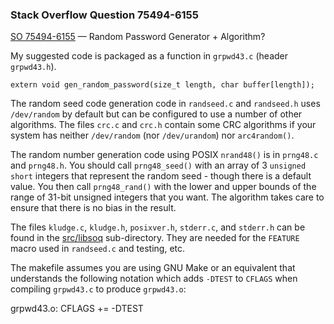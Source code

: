 ### Stack Overflow Question 75494-6155

[SO 75494-6155](https://stackoverflow.com/q/754946155) &mdash;
Random Password Generator + Algorithm?

My suggested code is packaged as a function in `grpwd43.c` (header `grpwd43.h`).

    extern void gen_random_password(size_t length, char buffer[length]);

The random seed code generation code in `randseed.c` and `randseed.h`
uses `/dev/random` by default but can be configured to use a number of
other algorithms.
The files `crc.c` and `crc.h` contain some CRC algorithms if your system
has neither `/dev/random` (nor `/dev/urandom`) nor `arc4random()`.

The random number generation code using POSIX `nrand48()` is in
`prng48.c` and `prng48.h`.
You should call `prng48_seed()` with an array of 3 `unsigned short`
integers that represent the random seed - though there is a default
value.
You then call `prng48_rand()` with the lower and upper bounds of the
range of 31-bit unsigned integers that you want.
The algorithm takes care to ensure that there is no bias in the result.

The files `kludge.c`, `kludge.h`, `posixver.h`, `stderr.c`, and
`stderr.h` can be found in the
[src/libsoq](https://github.com/jleffler/soq/tree/master/src/libsoq)
sub-directory.
They are needed for the `FEATURE` macro used in `randseed.c` and
testing, etc.

The makefile assumes you are using GNU Make or an equivalent that
understands the following notation which adds `-DTEST` to `CFLAGS` when
compiling `grpwd43.c` to produce `grpwd43.o`:

grpwd43.o: CFLAGS += -DTEST

